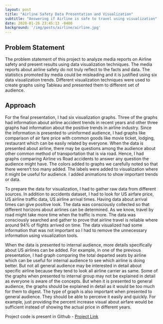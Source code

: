 ```yaml
---
layout: post
title: "Airline Safety Data Presentation and Visualization"
subtitle: "Answering if Airline is safe to travel using visualization"
date: 2020-01-26 23:45:13 -0400
background: '/img/posts/airline/airline.jpg'
---
```


## Problem Statement
The problem statement of this project to analyze media reports on Airline safety and present results using data visualization techniques. The media reports about airline safety do not truly reflect to the facts and data. The statistics promoted by media could be misleading and it is justified using six data visualization trends. Different visualization techniques were used to create graphs using Tableau and presented them to different set of audience.

## Approach
For the final presentation, I had six visualization graphs. Three of the graphs had information about airline accident trends in recent years and other three graphs had information about the positive trends in airline industry. Since the information is presented to uninformed audience, I had graphs like comparison of air fare price with common goods like movie ticket, lodging, restaurant which can be easily related by everyone. When the data is presented about airline, there may be questions among the audience about other common method of transportation that is via road. Hence, I had graphs comparing Airline vs Road accidents to answer any question the audience might have. The colors added to graphs we carefully noted so that there weren’t too many added. The labels were added to visualization where it might be useful for audience. I added animations to show important trends or data.

To prepare the data for visualization, I had to gather raw data from different sources. In addition to accidents dataset, I had to look for US airfare price, US airline traffic data, US airline arrival times. Having data about arrival times can give positive look. The data was consciously collected so that different horizons about airlines can be determined. As we know, travel by road might take more time when the traffic is more. The data was consciously searched and gather to prove that airline travel is reliable where around 94% of flights arrived on time. The data visualized had some information that was not important so I had to remove the unnecessary information using visualization tools.

When the data is presented to internal audience, more details specifically about US airlines can be added. For example, in one of the previous presentation, I had graph comparing the total departed seats by airline which can be useful for internal audience to see which airline is doing better. But not all general audience may be interested in detail about specific airline because they tend to look all airline carrier as same. Some of the graphs when presented to internal group may not be explained in detail as everyone is aware of the concepts. But when it is presented to general audience, the graphs should be explained in detail as it would be too much for them to digest. The type of graph is also important when presented to general audience. They should be able to perceive it easily and quickly. For example, just providing the percent increase visual about airfare would be sufficient instead of showing the actual price in different years.

Project code is present in Github - [Project Link](https://github.com/santosh0924/Airline-Safety-Data-Presentation-and-Visualization)